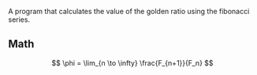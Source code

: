 A program that calculates the value of the golden ratio using the fibonacci series.

## Math
$$
\phi = \lim_{n \to \infty} \frac{F_{n+1}}{F_n}
$$
